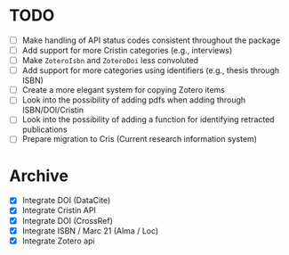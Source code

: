 # TODO
- [ ] Make handling of API status codes consistent throughout the package
- [ ] Add support for more Cristin categories (e.g., interviews)
- [ ] Make `ZoteroIsbn` and `ZoteroDoi` less convoluted 
- [ ] Add support for more categories using identifiers (e.g., thesis through ISBN)
- [ ] Create a more elegant system for copying Zotero items
- [ ] Look into the possibility of adding pdfs when adding through ISBN/DOI/Cristin
- [ ] Look into the possibility of adding a function for identifying retracted publications
- [ ] Prepare migration to Cris (Current research information system)

# Archive
- [x] Integrate DOI (DataCite)
- [x] Integrate Cristin API
- [x] Integrate DOI (CrossRef)
- [x] Integrate ISBN / Marc 21 (Alma / Loc)
- [x] Integrate Zotero api
